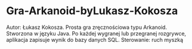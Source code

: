 # Gra-Arkanoid-byLukasz-Kokosza
Autor: Łukasz Kokosza.
Prosta gra zręcznościowa typu Arkanoid. Stworzona w języku Java. Po każdej wygranej lub przegranej rozgrywce, aplikacja zapisuje wynik do bazy danych SQL.
Sterowanie: ruch myszką
